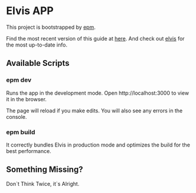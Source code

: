 # Elvis APP

This project is bootstrapped by [epm][1].

Find the most recent version of this guide at [here][2]. And check out [elvis][3] for the most up-to-date info.


## Available Scripts

### epm dev

Runs the app in the development mode.
Open http://localhost:3000 to view it in the browser.

The page will reload if you make edits.
You will also see any errors in the console.

### epm build

It correctly bundles Elvis in production mode and optimizes the build for the best performance.


## Something Missing?

Don\`t Think Twice, it\`s Alright.

[1]: https://github.com/elvisjs/elvis/tree/master/crates/epm
[2]: https://elvisjs.github.io/the-elvis-book
[3]: https://github.com/elvisjs/elvis
